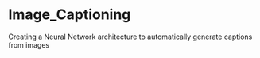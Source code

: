 # Image_Captioning
Creating a Neural Network architecture to automatically generate captions from images
